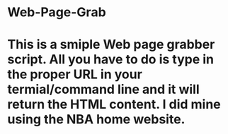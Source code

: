 # Web-Page-Grab
# This is a smiple Web page grabber script. All you have to do is type in the proper URL in your termial/command line and it will return the HTML content. I did mine using the NBA home website.